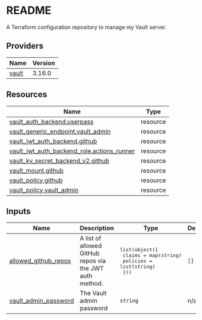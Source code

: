 # README
A Terraform configuration repository to manage my Vault server.

<!-- BEGIN_TF_DOCS -->


## Providers

| Name | Version |
|------|---------|
| <a name="provider_vault"></a> [vault](#provider\_vault) | 3.16.0 |

## Resources

| Name | Type |
|------|------|
| [vault_auth_backend.userpass](https://registry.terraform.io/providers/hashicorp/vault/latest/docs/resources/auth_backend) | resource |
| [vault_generic_endpoint.vault_admin](https://registry.terraform.io/providers/hashicorp/vault/latest/docs/resources/generic_endpoint) | resource |
| [vault_jwt_auth_backend.github](https://registry.terraform.io/providers/hashicorp/vault/latest/docs/resources/jwt_auth_backend) | resource |
| [vault_jwt_auth_backend_role.actions_runner](https://registry.terraform.io/providers/hashicorp/vault/latest/docs/resources/jwt_auth_backend_role) | resource |
| [vault_kv_secret_backend_v2.github](https://registry.terraform.io/providers/hashicorp/vault/latest/docs/resources/kv_secret_backend_v2) | resource |
| [vault_mount.github](https://registry.terraform.io/providers/hashicorp/vault/latest/docs/resources/mount) | resource |
| [vault_policy.github](https://registry.terraform.io/providers/hashicorp/vault/latest/docs/resources/policy) | resource |
| [vault_policy.vault_admin](https://registry.terraform.io/providers/hashicorp/vault/latest/docs/resources/policy) | resource |

## Inputs

| Name | Description | Type | Default | Required |
|------|-------------|------|---------|:--------:|
| <a name="input_allowed_github_repos"></a> [allowed\_github\_repos](#input\_allowed\_github\_repos) | A list of allowed GitHub repos via the JWT auth method. | <pre>list(object({<br>    claims   = map(string)<br>    policies = list(string)<br>  }))</pre> | `[]` | no |
| <a name="input_vault_admin_password"></a> [vault\_admin\_password](#input\_vault\_admin\_password) | The Vault admin password | `string` | n/a | yes |
<!-- END_TF_DOCS -->